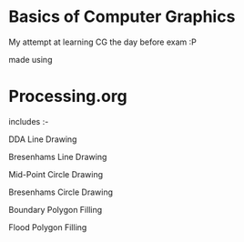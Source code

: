 # Basics of Computer Graphics

My attempt at learning CG the day before exam :P

made using 

# Processing.org

includes :-

DDA Line Drawing

Bresenhams Line Drawing

Mid-Point Circle Drawing

Bresenhams Circle Drawing 

Boundary Polygon Filling

Flood Polygon Filling

